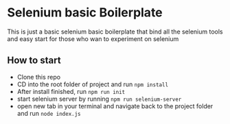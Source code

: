 # Selenium basic Boilerplate

This is just a basic selenium basic boilerplate that bind all the selenium tools and easy start for those who wan to experiment on selenium


## How to start

- Clone this repo
- CD into the root folder of project and run `npm install`
- After install finished, run `npm run init`
- start selenium server by running `npm run selenium-server`
- open new tab in your terminal and navigate back to the project folder and run `node index.js`
